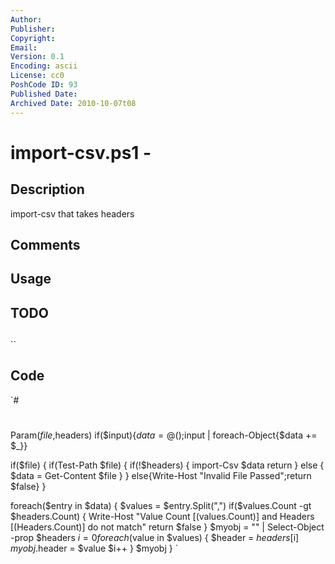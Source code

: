 ```yaml
---
Author: 
Publisher: 
Copyright: 
Email: 
Version: 0.1
Encoding: ascii
License: cc0
PoshCode ID: 93
Published Date: 
Archived Date: 2010-10-07t08
---
```


# import-csv.ps1 - 

## Description

import-csv that takes headers

## Comments



## Usage



## TODO



## 

``

## Code

`#
 #
 Param($file,$headers)
 if($input){$data = @();$input | foreach-Object{$data += $_}}
 
 if($file)
 {
     if(Test-Path $file)
     {
         if(!$headers)
         {
             import-Csv $data
             return
         }
         else
         {
             $data = Get-Content $file
         }
     }
     else{Write-Host "Invalid File Passed";return $false}
 }
        
 foreach($entry in $data)
 {
     $values = $entry.Split(",")
     if($values.Count -gt $headers.Count)
     {
         Write-Host "Value Count [$($values.Count)] and Headers [$($Headers.Count)] do not match"
         return $false
     }
     $myobj = "" | Select-Object -prop $headers
     $i = 0
     foreach($value in $values)
     {
         $header = $headers[$i]
         $myobj.$header = $value
         $i++
     }
     $myobj
 }
`

